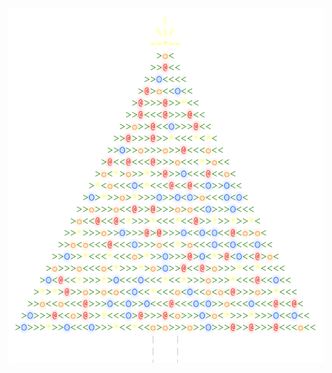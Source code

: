 <img align="left" style="float: left;" src="progress.png" width="530px">

<pre>
&nbsp;
<a href='day/25'>Day 25: Let It Snow</a>
<a href='day/24'>Day 24: It Hangs in the Balance</a>
<a href='day/23'>Day 23: Opening the Turing Lock</a>
<a href='day/22'>Day 22: Wizard Simulator 20XX</a>
<a href='day/21'>Day 21: RPG Simulator 20XX</a>
<a href='day/20'>Day 20: Infinite Elves and Infinite Houses</a>
<a href='day/19'>Day 19: Medicine for Rudolph</a>
<a href='day/18'>Day 18: Like a GIF For Your Yard</a>
<a href='day/17'>Day 17: No Such Thing as Too Much</a>
<a href='day/16'>Day 16: Aunt Sue</a>
<a href='day/15'>Day 15: Science for Hungry People</a>
<a href='day/14'>Day 14: Reindeer Olympics</a>
<a href='day/13'>Day 13: Knights of the Dinner Table</a>
<a href='day/12'>Day 12: JSAbacusFramework.io</a>
<a href='day/11'>Day 11: Corporate Policy</a>
<a href='day/10'>Day 10: Elves Look, Elves Say</a>
<a href='day/9'>Day 9: All in a Single Night</a>
<a href='day/8'>Day 8: Matchsticks</a>
<a href='day/7'>Day 7: Some Assembly Required</a>
<a href='day/6'>Day 6: Probably a Fire Hazard</a>
<a href='day/5'>Day 5: Doesn't He Have Intern-Elves For This?</a>
<a href='day/4'>Day 4: The Ideal Stocking Stuffer</a>
<a href='day/3'>Day 3: Perfectly Spherical Houses in a Vacuum</a>
<a href='day/2'>Day 2: I Was Told There Would Be No Math</a>
<a href='day/1'>Day 1: Not Quite Lisp</a>
&nbsp;
&nbsp;
&nbsp;
</pre>
